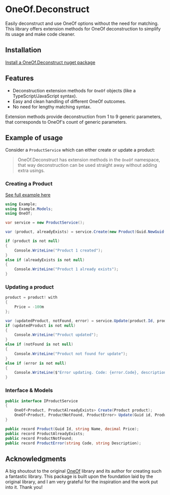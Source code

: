 # OneOf.Deconstruct

Easily deconstruct and use OneOf options without the need for matching. This library offers extension methods for OneOf deconstruction to simplify its usage and make code cleaner.

## Installation

[Install a OneOf.Deconstruct nuget package](https://www.nuget.org/packages/OneOf.Deconstruct)

## Features

- Deconstruction extension methods for `OneOf` objects (like a TypeScript/JavaScript syntax).
- Easy and clean handling of different OneOf outcomes.
- No need for lengthy matching syntax.

Extension methods provide deconstruction from 1 to 9 generic parameters, that corresponds to OneOf's count of generic parameters.

## Example of usage

Consider a `ProductService` which can either create or update a product:

> OneOf.Deconstruct has extension methods in the `OneOf` namespace, that way deconstruction can be used straight away without adding extra usings.

### Creating a Product

[See full example here](https://github.com/anton-martyniuk/OneOf.Deconstruct/tree/main/src/Example)

```csharp
using Example;
using Example.Models;
using OneOf;

var service = new ProductService();

var (product, alreadyExists) = service.Create(new Product(Guid.NewGuid(), "Product 1", 1000.00m));

if (product is not null)
{
    Console.WriteLine("Product 1 created");
}
else if (alreadyExists is not null)
{
    Console.WriteLine("Product 1 already exists");
}
```

### Updating a product

```csharp
product = product! with
{
    Price = -100m
};

var (updatedProduct, notFound, error) = service.Update(product.Id, product);
if (updatedProduct is not null)
{
    Console.WriteLine("Product updated");
}
else if (notFound is not null)
{
    Console.WriteLine("Product not found for update");
}
else if (error is not null)
{
    Console.WriteLine($"Error updating. Code: {error.Code}, description: {error.Description}");
}
```

### Interface & Models

```csharp
public interface IProductService
{
    OneOf<Product, ProductAlreadyExists> Create(Product product);
    OneOf<Product, ProductNotFound, ProductError> Update(Guid id, Product product);
}

public record Product(Guid Id, string Name, decimal Price);
public record ProductAlreadyExists;
public record ProductNotFound;
public record ProductError(string Code, string Description);
```

## Acknowledgments

A big shoutout to the original [OneOf](https://github.com/mcintyre321/OneOf) library and its author for creating such a fantastic library. This package is built upon the foundation laid by the original library, and I am very grateful for the inspiration and the work put into it. Thank you!
